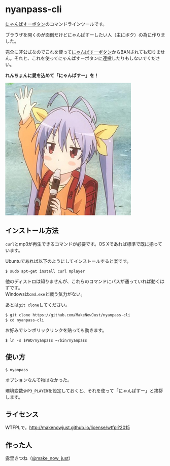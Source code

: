 nyanpass-cli
===

[にゃんぱすーボタン]のコマンドラインツールです。

ブラウザを開くのが面倒だけどにゃんぱすーしたい人（主にボク）の為に作りました。

完全に非公式なのでこれを使って[にゃんぱすーボタン]からBANされても知りません。それと、これを使ってにゃんぱすーボタンに連投したりもしないでください。

__れんちょんに愛を込めて「にゃんぱすー」を！__

![にゃんぱすー](https://raw.githubusercontent.com/MakeNowJust/nyanpass-cli/master/nyanpass.jpg)

インストール方法
---

`curl`とmp3が再生できるコマンドが必要です。OS Xであれば標準で既に揃っています。

Ubuntuであれば以下のようにしてインストールすると楽です。

```console
$ sudo apt-get install curl mplayer
```

他のディストロは知りませんが、これらのコマンドにパスが通っていれば動くはずです。  
Windowsは`cmd.exe`と戦う気力がない。

あとは`git clone`してください。

```console
$ git clone https://github.com/MakeNowJust/nyanpass-cli
$ cd nyanpass-cli
```

お好みでシンボリックリンクを貼っても動きます。

```console
$ ln -s $PWD/nyanpass ~/bin/nyanpass
```


使い方
---

```console
$ nyanpass
```

オプションなんて物はなかった。

環境変数`$MP3_PLAYER`を設定しておくと、それを使って「にゃんぱすー」と挨拶します。


ライセンス
---

WTFPLで。<http://makenowjust.github.io/license/wtfpl?2015>


作った人
---

露里きつね（[@make\_now\_just](https://twitter.com/make_now_just)）


[にゃんぱすーボタン]: http://nyanpass.com
